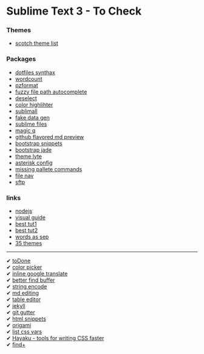 Sublime Text 3 - To Check
==================================

### Themes
- [scotch theme list](http://scotch.io/bar-talk/the-best-sublime-text-3-themes-of-2014)

### Packages

- [dotfiles synthax](https://sublime.wbond.net/packages/Dotfiles%20Syntax%20Highlighting)
- [wordcount](https://sublime.wbond.net/packages/WordCount)
- [pzformat](https://sublime.wbond.net/packages/PzFormat)
- [fuzzy file path autocomplete](https://sublime.wbond.net/packages/FuzzyFilePath)
- [deselect](https://sublime.wbond.net/packages/Deselect)
- [color highlihter](https://sublime.wbond.net/packages/Color%20Highlighter)
- [sublimall](https://sublime.wbond.net/packages/Sublimall)
- [fake data gen](https://sublime.wbond.net/packages/FakeDataGenerator)
- [sublime files](https://sublime.wbond.net/packages/Sublime%20Files)
- [magic q](https://sublime.wbond.net/packages/MagiclessQuotes)
- [github flavored md preview](https://sublime.wbond.net/packages/GitHub%20Flavored%20Markdown%20Preview)
- [bootstrap snippets](https://sublime.wbond.net/packages/Twitter%20Bootstrap%20Snippets)
- [bootstrap jade](https://github.com/rs459/bootstrap3-jade-sublime-plugin)
- [theme lyte](https://sublime.wbond.net/packages/Theme%20-%20Lyte)
- [asterisk config](https://sublime.wbond.net/packages/Asterisk%20Config)
- [missing pallete commands](https://sublime.wbond.net/packages/Missing%20Palette%20Commands)
- [file nav](https://sublime.wbond.net/packages/File%20Navigator)
- [sftp](http://www.brentmountford.com/tutorials/sublime-text-2-sftp-setup-usage/)

### links

- [nodejs](http://scottksmith.com/blog/2014/09/29/3-essential-sublime-text-plugins-for-node-and-javascript-developers/)
- [visual guide](http://webdesign.tutsplus.com/articles/simple-visual-enhancements-for-better-coding-in-sublime-text--webdesign-18052)
- [best tut1](http://scotch.io/bar-talk/best-of-sublime-text-3-features-plugins-and-settings)
- [best tut2](http://scotch.io/series/the-complete-visual-guide-to-sublime-text-3)
- [words as sep](http://stackoverflow.com/questions/15906097/use-upper-case-as-word-separator-in-sublime-text-2/18395287#18395287)
- [35 themes](http://designbeep.com/2014/06/10/35-cool-sublime-text-themes/)

***

✔ [toDone](https://sublime.wbond.net/packages/ToDone) <br>
✔ [color picker](https://github.com/weslly/ColorPicker)<br/>
✔ [inline google translate](https://sublime.wbond.net/packages/Inline%20Google%20Translate)<br/>
✔ [better find buffer](https://sublime.wbond.net/packages/BetterFindBuffer)<br/>
✔ [string encode](https://sublime.wbond.net/packages/StringEncode)<br/>
✔ [md editing](https://sublime.wbond.net/packages/MarkdownEditing)<br/>
✔ [table editor](https://sublime.wbond.net/packages/Table%20Editor)<br/>
✔ [jekyll](https://sublime.wbond.net/packages/Jekyll)<br/>
✔ [git gutter](https://sublime.wbond.net/packages/GitGutter)<br/>
✔ [html snippets](https://sublime.wbond.net/packages/HTML%20Snippets)<br/>
✔ [origami](https://sublime.wbond.net/packages/Origami)<br/>
✔ [list css vars](https://sublime.wbond.net/packages/List%20stylesheet%20variables)<br/>
✔ [Hayaku - tools for writing CSS faster](https://sublime.wbond.net/packages/Hayaku%20-%20tools%20for%20writing%20CSS%20faster)<br/>
✔ [find+](https://sublime.wbond.net/packages/Find%2B%2B)<br/>
